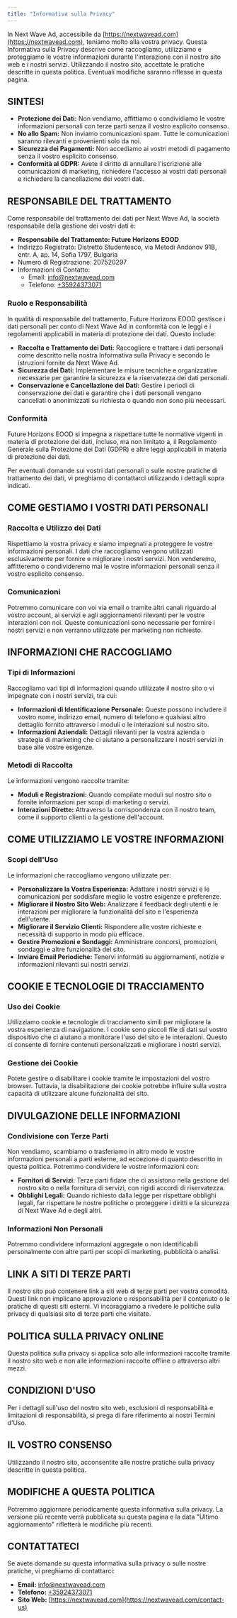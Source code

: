 ```yaml
---
title: "Informativa sulla Privacy"
---
```


In Next Wave Ad, accessibile da [https://nextwavead.com](https://nextwavead.com), teniamo molto alla vostra privacy. Questa Informativa sulla Privacy descrive come raccogliamo, utilizziamo e proteggiamo le vostre informazioni durante l'interazione con il nostro sito web e i nostri servizi. Utilizzando il nostro sito, accettate le pratiche descritte in questa politica. Eventuali modifiche saranno riflesse in questa pagina.

## **SINTESI** 

- **Protezione dei Dati:** Non vendiamo, affittiamo o condividiamo le vostre informazioni personali con terze parti senza il vostro esplicito consenso.
- **No allo Spam:** Non inviamo comunicazioni spam. Tutte le comunicazioni saranno rilevanti e provenienti solo da noi.
- **Sicurezza dei Pagamenti:** Non accediamo ai vostri metodi di pagamento senza il vostro esplicito consenso.
- **Conformità al GDPR:** Avete il diritto di annullare l'iscrizione alle comunicazioni di marketing, richiedere l'accesso ai vostri dati personali e richiedere la cancellazione dei vostri dati.

## **RESPONSABILE DEL TRATTAMENTO**

Come responsabile del trattamento dei dati per Next Wave Ad, la società responsabile della gestione dei vostri dati è:

- **Responsabile del Trattamento: Future Horizons EOOD**
- Indirizzo Registrato: Distretto Studentesco, via Metodi Andonov 91B, entr. A, ap. 14, Sofia 1797, Bulgaria
- Numero di Registrazione: 207520297
- Informazioni di Contatto:
  - Email: info@nextwavead.com
  - Telefono: [+35924373071](tel:+35924373071)

### **Ruolo e Responsabilità**

In qualità di responsabile del trattamento, Future Horizons EOOD gestisce i dati personali per conto di Next Wave Ad in conformità con le leggi e i regolamenti applicabili in materia di protezione dei dati. Questo include:

- **Raccolta e Trattamento dei Dati:** Raccogliere e trattare i dati personali come descritto nella nostra Informativa sulla Privacy e secondo le istruzioni fornite da Next Wave Ad.
- **Sicurezza dei Dati:** Implementare le misure tecniche e organizzative necessarie per garantire la sicurezza e la riservatezza dei dati personali.
- **Conservazione e Cancellazione dei Dati:** Gestire i periodi di conservazione dei dati e garantire che i dati personali vengano cancellati o anonimizzati su richiesta o quando non sono più necessari.

### **Conformità**

Future Horizons EOOD si impegna a rispettare tutte le normative vigenti in materia di protezione dei dati, incluso, ma non limitato a, il Regolamento Generale sulla Protezione dei Dati (GDPR) e altre leggi applicabili in materia di protezione dei dati.

Per eventuali domande sui vostri dati personali o sulle nostre pratiche di trattamento dei dati, vi preghiamo di contattarci utilizzando i dettagli sopra indicati.

## **COME GESTIAMO I VOSTRI DATI PERSONALI**

### **Raccolta e Utilizzo dei Dati**

Rispettiamo la vostra privacy e siamo impegnati a proteggere le vostre informazioni personali. I dati che raccogliamo vengono utilizzati esclusivamente per fornire e migliorare i nostri servizi. Non venderemo, affitteremo o condivideremo mai le vostre informazioni personali senza il vostro esplicito consenso.

### **Comunicazioni**

Potremmo comunicare con voi via email o tramite altri canali riguardo al vostro account, ai servizi e agli aggiornamenti rilevanti per le vostre interazioni con noi. Queste comunicazioni sono necessarie per fornire i nostri servizi e non verranno utilizzate per marketing non richiesto.

## **INFORMAZIONI CHE RACCOGLIAMO**

### **Tipi di Informazioni**

Raccogliamo vari tipi di informazioni quando utilizzate il nostro sito o vi impegnate con i nostri servizi, tra cui:

- **Informazioni di Identificazione Personale:** Queste possono includere il vostro nome, indirizzo email, numero di telefono e qualsiasi altro dettaglio fornito attraverso i moduli o le interazioni sul nostro sito.
- **Informazioni Aziendali:** Dettagli rilevanti per la vostra azienda o strategia di marketing che ci aiutano a personalizzare i nostri servizi in base alle vostre esigenze.

### **Metodi di Raccolta**

Le informazioni vengono raccolte tramite:

- **Moduli e Registrazioni:** Quando compilate moduli sul nostro sito o fornite informazioni per scopi di marketing o servizi.
- **Interazioni Dirette:** Attraverso la corrispondenza con il nostro team, come il supporto clienti o la gestione dell'account.

## **COME UTILIZZIAMO LE VOSTRE INFORMAZIONI**

### **Scopi dell'Uso**

Le informazioni che raccogliamo vengono utilizzate per:

- **Personalizzare la Vostra Esperienza:** Adattare i nostri servizi e le comunicazioni per soddisfare meglio le vostre esigenze e preferenze.
- **Migliorare il Nostro Sito Web:** Analizzare il feedback degli utenti e le interazioni per migliorare la funzionalità del sito e l'esperienza dell'utente.
- **Migliorare il Servizio Clienti:** Rispondere alle vostre richieste e necessità di supporto in modo più efficace.
- **Gestire Promozioni e Sondaggi:** Amministrare concorsi, promozioni, sondaggi e altre funzionalità del sito.
- **Inviare Email Periodiche:** Tenervi informati su aggiornamenti, notizie e informazioni rilevanti sui nostri servizi.

## **COOKIE E TECNOLOGIE DI TRACCIAMENTO**

### **Uso dei Cookie**

Utilizziamo cookie e tecnologie di tracciamento simili per migliorare la vostra esperienza di navigazione. I cookie sono piccoli file di dati sul vostro dispositivo che ci aiutano a monitorare l'uso del sito e le interazioni. Questo ci consente di fornire contenuti personalizzati e migliorare i nostri servizi.

### **Gestione dei Cookie**

Potete gestire o disabilitare i cookie tramite le impostazioni del vostro browser. Tuttavia, la disabilitazione dei cookie potrebbe influire sulla vostra capacità di utilizzare alcune funzionalità del sito.

## **DIVULGAZIONE DELLE INFORMAZIONI**

### **Condivisione con Terze Parti**

Non vendiamo, scambiamo o trasferiamo in altro modo le vostre informazioni personali a parti esterne, ad eccezione di quanto descritto in questa politica. Potremmo condividere le vostre informazioni con:

- **Fornitori di Servizi:** Terze parti fidate che ci assistono nella gestione del nostro sito o nella fornitura di servizi, con rigidi accordi di riservatezza.
- **Obblighi Legali:** Quando richiesto dalla legge per rispettare obblighi legali, far rispettare le nostre politiche o proteggere i diritti e la sicurezza di Next Wave Ad e degli altri.

### **Informazioni Non Personali**

Potremmo condividere informazioni aggregate o non identificabili personalmente con altre parti per scopi di marketing, pubblicità o analisi.

## **LINK A SITI DI TERZE PARTI**

Il nostro sito può contenere link a siti web di terze parti per vostra comodità. Questi link non implicano approvazione o responsabilità per il contenuto o le pratiche di questi siti esterni. Vi incoraggiamo a rivedere le politiche sulla privacy di qualsiasi sito di terze parti che visitate.

## **POLITICA SULLA PRIVACY ONLINE**

Questa politica sulla privacy si applica solo alle informazioni raccolte tramite il nostro sito web e non alle informazioni raccolte offline o attraverso altri mezzi.

## **CONDIZIONI D'USO**

Per i dettagli sull'uso del nostro sito web, esclusioni di responsabilità e limitazioni di responsabilità, si prega di fare riferimento ai nostri Termini d'Uso.

## **IL VOSTRO CONSENSO**

Utilizzando il nostro sito, acconsentite alle nostre pratiche sulla privacy descritte in questa politica.

## **MODIFICHE A QUESTA POLITICA**

Potremmo aggiornare periodicamente questa informativa sulla privacy. La versione più recente verrà pubblicata su questa pagina e la data "Ultimo aggiornamento" rifletterà le modifiche più recenti.

## **CONTATTATECI**

Se avete domande su questa informativa sulla privacy o sulle nostre pratiche, vi preghiamo di contattarci:

- **Email:** info@nextwavead.com
- **Telefono:** [+35924373071](tel:+35924373071)
- **Sito Web:** [https://nextwavead.com](https://nextwavead.com/contact-us)
